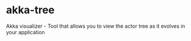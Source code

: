 akka-tree
=========

Akka visualizer - Tool that allows you to view the actor tree as it evolves in your application
